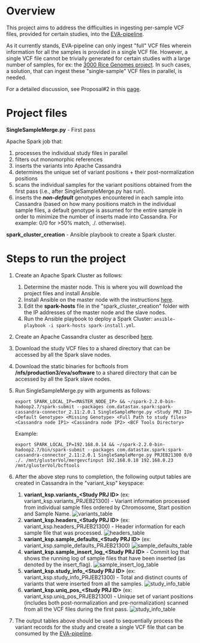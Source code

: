 # Overview

This project aims to address the difficulties in ingesting per-sample VCF files, provided for certain studies, into the [EVA-pipeline](https://github.com/EBIvariation/eva-pipeline/). 

As it currently stands, EVA-pipeline can only ingest "full" VCF files wherein information for all the samples is provided in a single VCF file. However, a single VCF file cannot be trivially generated for certain studies with a large number of samples, for ex: the [3000 Rice Genomes project](http://www.ebi.ac.uk/eva/?eva-study=PRJEB13618). In such cases, a solution, that can ingest these "single-sample" VCF files in parallel, is needed.

For a detailed discussion, see Proposal#2 in this [page](https://www.ebi.ac.uk/seqdb/confluence/display/VAR/Merging+Single-Sample+files).
      
# Project files

**SingleSampleMerge.py** - First pass

Apache Spark job that:
 1. processes the individual study files in parallel 
 2. filters out monomorphic references 
 3. inserts the variants into Apache Cassandra
 4. determines the unique set of variant positions + their post-normalization positions
 5. scans the individual samples for the variant positions obtained from the first pass (i.e., after SingleSampleMerge.py has run).
 6. inserts the _**non-default**_ genotypes encountered in each sample into Cassandra (based on how many positions match in the individual sample files, a default genotype is assumed for the entire sample in order to minimize the number of inserts made into Cassandra. For example: 0/0 for >50% match, ./. otherwise).

**spark_cluster_creation** - Ansible playbook to create a Spark cluster.  

# Steps to run the project

1. Create an Apache Spark Cluster as follows:
   1. Determine the master node. This is where you will download the project files and install Ansible. 
   2. Install Ansible on the master node with the instructions [here](http://docs.ansible.com/ansible/latest/intro_installation.html).
   3. Edit the **spark-hosts** file in the "spark_cluster_creation" folder with the IP addresses of the master node and the slave nodes.
   4. Run the Ansible playbook to deploy a Spark Cluster: ```ansible-playbook -i spark-hosts spark-install.yml```.

2. Create an Apache Cassandra cluster as described [here](https://github.com/EBIvariation/eva-variant-warehouse-research/blob/master/Cassandra_Evaluation/ansible_playbook/readme.md).
 
3. Download the study VCF files to a shared directory that can be accessed by all the Spark slave nodes.

4. Download the static binaries for bcftools from **/nfs/production3/eva/software** to a shared directory that can be accessed by all the Spark slave nodes.

5. Run SingleSampleMerge.py with arguments as follows:

   ```export SPARK_LOCAL_IP=<MASTER_NODE_IP> && ~/spark-2.2.0-bin-hadoop2.7/spark-submit --packages com.datastax.spark:spark-cassandra-connector_2.11:2.0.1 SingleSampleMerge.py <Study PRJ ID> <Default Genotype> <Missing Genotype> <Full Path to study files> <Cassandra node IP1> <Cassandra node IP2> <BCF Tools Directory>```
   
   Example:
   
   ```export SPARK_LOCAL_IP=192.168.0.14 && ~/spark-2.2.0-bin-hadoop2.7/bin/spark-submit --packages com.datastax.spark:spark-cassandra-connector_2.11:2.0.1 SingleSampleMerge.py PRJEB21300 0/0 ./. /mnt/glusterVol/mergevcfinput 192.168.0.18 192.168.0.23 /mnt/glusterVol/bcftools```
   
6. After the above step runs to completion, the following output tables are created in Cassandra in the "variant_ksp" keyspace:

    1. **variant_ksp.variants_\<Study PRJ ID\>** (ex: variant_ksp.variants_PRJEB21300) - Variant information processed from individual sample files ordered by Chromosome, Start position and Sample Name.
    ![variants_table](images/variants_table.png)
    2. **variant_ksp.headers_\<Study PRJ ID\>** (ex: variant_ksp.headers_PRJEB21300) - Header information for each sample file that was processed.
    ![headers_table](images/headers_table.png)
    3. **variant_ksp.sample_defaults_\<Study PRJ ID\>** (ex: variant_ksp.sample_defaults_PRJEB21300)
    ![sample_defaults_table](images/sample_defaults_table.png)
    4. **variant_ksp.sample_insert_log_\<Study PRJ ID\>** - Commit log that shows the running log of sample files that have been inserted (as denoted by the insert_flag).
    ![sample_insert_log_table](images/sample_insert_log_table.png)
    5. **variant_ksp.study_info_\<Study PRJ ID\>** (ex: variant_ksp.study_info_PRJEB21300) - Total and distinct counts of variants that were inserted from all the samples.
    ![study_info_table](images/study_info_table.png)
    6. **variant_ksp.uniq_pos_\<Study PRJ ID\>** (ex: variant_ksp.uniq_pos_PRJEB21300) - Unique set of variant positions (includes both post-normalization and pre-normalization) scanned from all the VCF files during the first pass.
    ![study_info_table](images/uniq_pos_table.png)
    
8. The output tables above should be used to sequentially process the variant records for the study and create a single VCF file that can be consumed by the [EVA-pipeline](https://github.com/EBIvariation/eva-pipeline/).